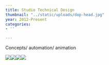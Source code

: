 ```yaml
---
title: Studio Technical Design
thumbnail: "../static/uploads/dop-head.jpg"
year: 2012-Present
categories:
- ''

---
```

Concepts/ automation/ animation

![](/uploads/Various/proceduralkafka.png)![](/uploads/procedural-oracal-2.jpg)![](/uploads/oracle-erosion.jpg)![](/uploads/bubble-zone-52.jpg)
<iframe class="/uploads/warpzone1.html" src="></iframe>
